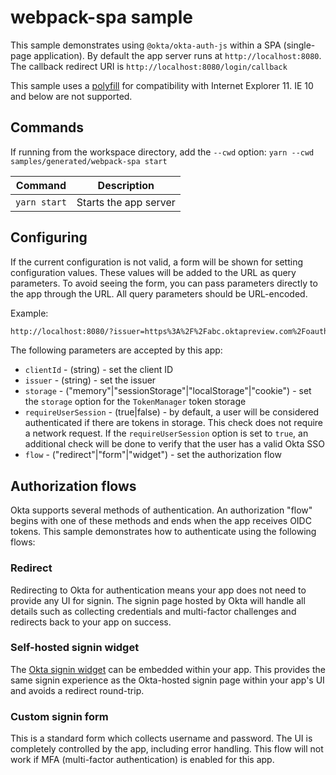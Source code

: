 # webpack-spa sample

This sample demonstrates using `@okta/okta-auth-js` within a SPA (single-page application). By default the app server runs at `http://localhost:8080`. The callback redirect URI is `http://localhost:8080/login/callback`

This sample uses a [polyfill](https://github.com/okta/okta-auth-js#browser-compatibility--polyfill) for compatibility with Internet Explorer 11. IE 10 and below are not supported.

## Commands

If running from the workspace directory, add the `--cwd` option: `yarn --cwd samples/generated/webpack-spa start`

| Command               | Description                    |
| --------------------- | ------------------------------ |
| `yarn start`          | Starts the app server |

## Configuring

If the current configuration is not valid, a form will be shown for setting configuration values. These values will be added to the URL as query parameters. To avoid seeing the form, you can pass parameters directly to the app through the URL. All query parameters should be URL-encoded.

Example:

```html
http://localhost:8080/?issuer=https%3A%2F%2Fabc.oktapreview.com%2Foauth2%2Fdefault&clientId=01234567xcdfgC80h7
```

The following parameters are accepted by this app:

* `clientId` - (string) - set the client ID
* `issuer` - (string) - set the issuer
* `storage` - ("memory"|"sessionStorage"|"localStorage"|"cookie") - set the `storage` option for the `TokenManager` token storage
* `requireUserSession` - (true|false) - by default, a user will be considered authenticated if there are tokens in storage. This check does not require a network request. If the `requireUserSession` option is set to `true`, an additional check will be done to verify that the user has a valid Okta SSO
* `flow` - ("redirect"|"form"|"widget") - set the authorization flow

## Authorization flows

Okta supports several methods of authentication. An authorization "flow" begins with one of these methods and ends when the app receives OIDC tokens. This sample demonstrates how to authenticate using the following flows:

### Redirect

Redirecting to Okta for authentication means your app does not need to provide any UI for signin. The signin page hosted by Okta will handle all details such as collecting credentials and multi-factor challenges and redirects back to your app on success.

### Self-hosted signin widget

The [Okta signin widget](https://github.com/okta/okta-signin-widget) can be embedded within your app. This provides the same signin experience as the Okta-hosted signin page within your app's UI and avoids a redirect round-trip.

### Custom signin form

This is a standard form which collects username and password. The UI is completely controlled by the app, including error handling. This flow will not work if MFA (multi-factor authentication) is enabled for this app.
